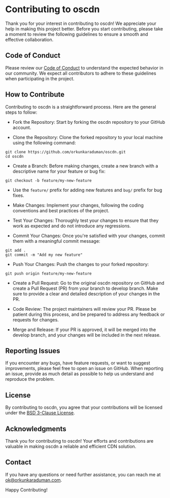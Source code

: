 # Contributing to oscdn

Thank you for your interest in contributing to oscdn! We appreciate your help in making this project better. Before you start contributing, please take a moment to review the following guidelines to ensure a smooth and effective collaboration.

## Code of Conduct

Please review our [Code of Conduct](CODE_OF_CONDUCT.md) to understand the expected behavior in our community. We expect all contributors to adhere to these guidelines when participating in the project.

## How to Contribute

Contributing to oscdn is a straightforward process. Here are the general steps to follow:

- Fork the Repository: Start by forking the oscdn repository to your GitHub account.

- Clone the Repository: Clone the forked repository to your local machine using the following command:

```shell
git clone https://github.com/orkunkaraduman/oscdn.git
cd oscdn
```

- Create a Branch: Before making changes, create a new branch with a descriptive name for your feature or bug fix:

```shell
git checkout -b feature/my-new-feature
```

- Use the `feature/` prefix for adding new features and `bug/` prefix for bug fixes.

- Make Changes: Implement your changes, following the coding conventions and best practices of the project.

- Test Your Changes: Thoroughly test your changes to ensure that they work as expected and do not introduce any regressions.

- Commit Your Changes: Once you're satisfied with your changes, commit them with a meaningful commit message:

```shell
git add .
git commit -m "Add my new feature"
```

- Push Your Changes: Push the changes to your forked repository:

```shell
git push origin feature/my-new-feature
```

- Create a Pull Request: Go to the original oscdn repository on GitHub and create a Pull Request (PR) from your branch to develop branch. Make sure to provide a clear and detailed description of your changes in the PR.

- Code Review: The project maintainers will review your PR. Please be patient during this process, and be prepared to address any feedback or requests for changes.

- Merge and Release: If your PR is approved, it will be merged into the develop branch, and your changes will be included in the next release.

## Reporting Issues

If you encounter any bugs, have feature requests, or want to suggest improvements, please feel free to open an issue on GitHub. When reporting an issue, provide as much detail as possible to help us understand and reproduce the problem.

## License

By contributing to oscdn, you agree that your contributions will be licensed under the [BSD 3-Clause License](https://opensource.org/licenses/BSD-3-Clause).

## Acknowledgments

Thank you for contributing to oscdn! Your efforts and contributions are valuable in making oscdn a reliable and efficient CDN solution.

## Contact

If you have any questions or need further assistance, you can reach me at [ok@orkunkaraduman.com](mailto:ok@orkunkaraduman.com).

Happy Contributing!
